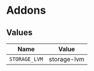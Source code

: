 # Addons


## Values

| Name          | Value         |
| ------------- | ------------- |
| `STORAGE_LVM` | storage-lvm   |